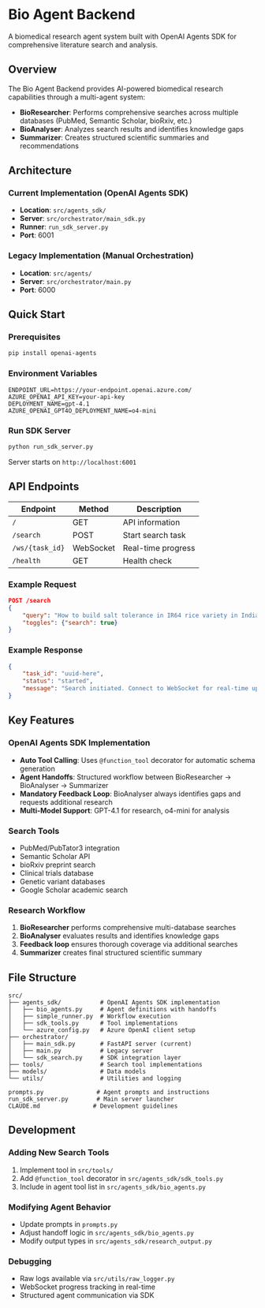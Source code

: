 # Bio Agent Backend

A biomedical research agent system built with OpenAI Agents SDK for comprehensive literature search and analysis.

## Overview

The Bio Agent Backend provides AI-powered biomedical research capabilities through a multi-agent system:

- **BioResearcher**: Performs comprehensive searches across multiple databases (PubMed, Semantic Scholar, bioRxiv, etc.)
- **BioAnalyser**: Analyzes search results and identifies knowledge gaps
- **Summarizer**: Creates structured scientific summaries and recommendations

## Architecture

### Current Implementation (OpenAI Agents SDK)
- **Location**: `src/agents_sdk/`
- **Server**: `src/orchestrator/main_sdk.py`
- **Runner**: `run_sdk_server.py`
- **Port**: 6001

### Legacy Implementation (Manual Orchestration)
- **Location**: `src/agents/`
- **Server**: `src/orchestrator/main.py`
- **Port**: 6000

## Quick Start

### Prerequisites
```bash
pip install openai-agents
```

### Environment Variables
```env
ENDPOINT_URL=https://your-endpoint.openai.azure.com/
AZURE_OPENAI_API_KEY=your-api-key
DEPLOYMENT_NAME=gpt-4.1
AZURE_OPENAI_GPT4O_DEPLOYMENT_NAME=o4-mini
```

### Run SDK Server
```bash
python run_sdk_server.py
```

Server starts on `http://localhost:6001`

## API Endpoints

| Endpoint | Method | Description |
|----------|--------|-------------|
| `/` | GET | API information |
| `/search` | POST | Start search task |
| `/ws/{task_id}` | WebSocket | Real-time progress |
| `/health` | GET | Health check |

### Example Request
```json
POST /search
{
    "query": "How to build salt tolerance in IR64 rice variety in India?",
    "toggles": {"search": true}
}
```

### Example Response
```json
{
    "task_id": "uuid-here",
    "status": "started",
    "message": "Search initiated. Connect to WebSocket for real-time updates."
}
```

## Key Features

### OpenAI Agents SDK Implementation
- **Auto Tool Calling**: Uses `@function_tool` decorator for automatic schema generation
- **Agent Handoffs**: Structured workflow between BioResearcher → BioAnalyser → Summarizer
- **Mandatory Feedback Loop**: BioAnalyser always identifies gaps and requests additional research
- **Multi-Model Support**: GPT-4.1 for research, o4-mini for analysis

### Search Tools
- PubMed/PubTator3 integration
- Semantic Scholar API
- bioRxiv preprint search
- Clinical trials database
- Genetic variant databases
- Google Scholar academic search

### Research Workflow
1. **BioResearcher** performs comprehensive multi-database searches
2. **BioAnalyser** evaluates results and identifies knowledge gaps
3. **Feedback loop** ensures thorough coverage via additional searches
4. **Summarizer** creates final structured scientific summary

## File Structure

```
src/
├── agents_sdk/           # OpenAI Agents SDK implementation
│   ├── bio_agents.py     # Agent definitions with handoffs
│   ├── simple_runner.py  # Workflow execution
│   ├── sdk_tools.py      # Tool implementations
│   └── azure_config.py   # Azure OpenAI client setup
├── orchestrator/
│   ├── main_sdk.py       # FastAPI server (current)
│   ├── main.py           # Legacy server
│   └── sdk_search.py     # SDK integration layer
├── tools/                # Search tool implementations
├── models/               # Data models
└── utils/                # Utilities and logging

prompts.py               # Agent prompts and instructions
run_sdk_server.py        # Main server launcher
CLAUDE.md               # Development guidelines
```

## Development

### Adding New Search Tools
1. Implement tool in `src/tools/`
2. Add `@function_tool` decorator in `src/agents_sdk/sdk_tools.py`
3. Include in agent tool list in `src/agents_sdk/bio_agents.py`

### Modifying Agent Behavior
- Update prompts in `prompts.py`
- Adjust handoff logic in `src/agents_sdk/bio_agents.py`
- Modify output types in `src/agents_sdk/research_output.py`

### Debugging
- Raw logs available via `src/utils/raw_logger.py`
- WebSocket progress tracking in real-time
- Structured agent communication via SDK